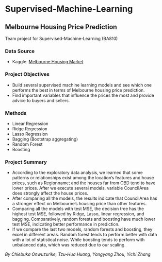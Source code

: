 # Supervised-Machine-Learning

## Melbourne Housing Price Prediction
Team project for Supervised-Machine-Learning (BA810)

### Data Source
- Kaggle: [Melbourne Housing Market](https://www.kaggle.com/anthonypino/melbourne-housing-market)

### Project Objectives
- Build several supervised machine learning models and see which one performs the best in terms of Melbourne housing price prediction.
- Find important variables that influence the prices the most and provide advice to buyers and sellers.

### Methods
- Linear Regression
- Ridge Regression
- Lasso Regression
- Bagging (Bootstrap aggregating)
- Random Forest
- Boosting

### Project Summary
- According to the exploratory data analysis, we learned that some patterns or relationships exist among the location’s features and house prices, such as Regionname; and the houses far from CBD tend to have lower prices. After we execute several models, variable CouncilArea does strongly affect the house prices.
- After comparing all the models, the results indicate that CouncilArea has a stronger effect on Melbourne’s housing price than other features.
- Comparing all the models with test MSE, the decision tree has the highest test MSE, followed by Ridge, Lasso, linear regression, and bagging. Comparatively, random forests and boosting have much lower test MSE, indicating better performance in prediction.
- If we compare the last two models, random forests and boosting, they excel in different areas. Random forest tends to perform better with data with a lot of statistical noise. While boosting tends to perform with unbalanced data, which was reduced due to our scaling.

*By Chiebuka Onwuzurike, Tzu-Hua Huang, Yangyang Zhou, Yichi Zhang*
